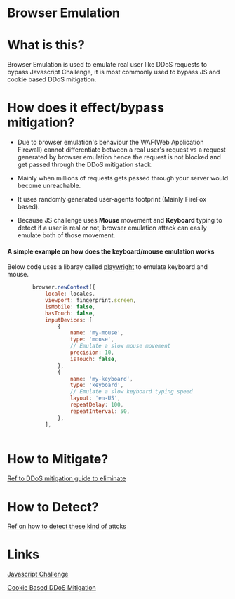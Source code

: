 # Browser Emulation

# What is this?

Browser Emulation is used to emulate real user like  DDoS requests to bypass Javascript Challenge, it is most commonly used to bypass JS and cookie based DDoS mitigation.

# How does it effect/bypass mitigation?

* Due to browser emulation's behaviour the WAF(Web Application Firewall) cannot differentiate between a real user's request vs a request generated by browser emulation hence the request is not blocked and get passed through the DDoS mitigation stack.

* Mainly when millions of requests gets passed through your server would become unreachable.

*  It uses randomly generated user-agents footprint (Mainly FireFox based).

* Because JS challenge uses **Mouse** movement and **Keyboard** typing to detect if a user is real or not, browser emulation attack can easily emulate both of those movement.


#### A simple example on how does the keyboard/mouse emulation works

Below code uses a libaray called [playwright](https://playwright.dev/docs/api/class-browser) to emulate keyboard and mouse.

```javascript
        browser.newContext({
            locale: locales,
            viewport: fingerprint.screen,
            isMobile: false,
            hasTouch: false,
            inputDevices: [
                {
                    name: 'my-mouse',
                    type: 'mouse',
                    // Emulate a slow mouse movement
                    precision: 10,
                    isTouch: false,
                },
                {
                    name: 'my-keyboard',
                    type: 'keyboard',
                    // Emulate a slow keyboard typing speed
                    layout: 'en-US',
                    repeatDelay: 100,
                    repeatInterval: 50,
                },
            ],
          
```



# How to Mitigate?

[Ref to DDoS mitigation guide to eliminate](linktomitigation)

# How to Detect?

[Ref on how to detect these kind of attcks](linktodetection)

# Links
[Javascript Challenge](https://nginx-extras.getpagespeed.com/modules/js-challenge/)

[Cookie Based DDoS Mitigation](https://nginx-extras.getpagespeed.com/modules/testcookie/)
